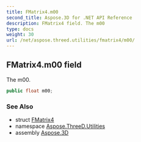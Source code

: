 ```yaml
---
title: FMatrix4.m00
second_title: Aspose.3D for .NET API Reference
description: FMatrix4 field. The m00
type: docs
weight: 30
url: /net/aspose.threed.utilities/fmatrix4/m00/
---
```

## FMatrix4.m00 field

The m00.

```csharp
public float m00;
```

### See Also

* struct [FMatrix4](../)
* namespace [Aspose.ThreeD.Utilities](../../fmatrix4/)
* assembly [Aspose.3D](../../../)


